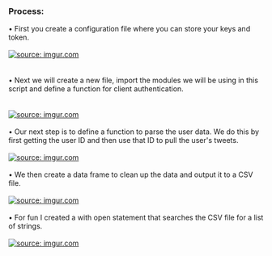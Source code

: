 <h3>Process:</h3>
• First you create a configuration file where you can store your keys and token.
<br>
<br>
<a href="https://imgur.com/aHmJgUy"><img src="https://i.imgur.com/aHmJgUy.jpg" title="source: imgur.com" /></a><br>
<br>
<br>
• Next we will create a new file, import the modules we will be using in this script and define a function for client authentication.<br>
<br>
<br>
<a href="https://imgur.com/kmw0Gkr"><img src="https://i.imgur.com/kmw0Gkr.jpg" title="source: imgur.com" /></a>
<br>
<br>
• Our next step is to define a function to parse the user data. We do this by first getting the user ID and then use that ID to pull the user's tweets.
<br>
<br>
<a href="https://imgur.com/T8RsA5T"><img src="https://i.imgur.com/T8RsA5T.jpg" title="source: imgur.com" /></a>
<br>
<br>
• We then create a data frame to clean up the data and output it to a CSV file.
<br>
<br>
<a href="https://imgur.com/4Ha956W"><img src="https://i.imgur.com/4Ha956W.jpg" title="source: imgur.com" /></a>
<br>
<br>
• For fun I created a with open statement that searches the CSV file for a list of strings. 
<br>
<br>
<a href="https://imgur.com/arJpgwl"><img src="https://i.imgur.com/arJpgwl.jpg" title="source: imgur.com" /></a>
